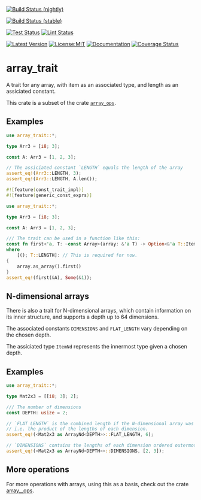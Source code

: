 [![Build Status (nightly)](https://github.com/sigurd4/array_trait/workflows/Build-nightly/badge.svg)](https://github.com/sigurd4/array_trait/actions/workflows/build-nightly.yml)
<!--[![Build Status (nightly, all features)](https://github.com/sigurd4/array_trait/workflows/Build-nightly-all-features/badge.svg)](https://github.com/sigurd4/array_trait/actions/workflows/build-nightly-all-features.yml)-->

[![Build Status (stable)](https://github.com/sigurd4/array_trait/workflows/Build-stable/badge.svg)](https://github.com/sigurd4/array_trait/actions/workflows/build-stable.yml)
<!--[![Build Status (stable, all features)](https://github.com/sigurd4/array_trait/workflows/Build-stable-all-features/badge.svg)](https://github.com/sigurd4/array_trait/actions/workflows/build-stable-all-features.yml)-->

[![Test Status](https://github.com/sigurd4/array_trait/workflows/Test/badge.svg)](https://github.com/sigurd4/array_trait/actions/workflows/test.yml)
[![Lint Status](https://github.com/sigurd4/array_trait/workflows/Lint/badge.svg)](https://github.com/sigurd4/array_trait/actions/workflows/lint.yml)

[![Latest Version](https://img.shields.io/crates/v/array_trait.svg)](https://crates.io/crates/array_trait)
[![License:MIT](https://img.shields.io/badge/License-MIT-yellow.svg)](https://opensource.org/licenses/MIT)
[![Documentation](https://img.shields.io/docsrs/array_trait)](https://docs.rs/array_trait)
[![Coverage Status](https://img.shields.io/codecov/c/github/sigurd4/array_trait)](https://app.codecov.io/github/sigurd4/array_trait)

# array_trait

A trait for any array, with item as an associated type, and length as an assiciated constant.

This crate is a subset of the crate [`array_ops`](https://crates.io/crates/array_ops).

## Examples

```rust
use array_trait::*;

type Arr3 = [i8; 3];

const A: Arr3 = [1, 2, 3];

// The assiciated constant `LENGTH` equals the length of the array
assert_eq!(Arr3::LENGTH, 3);
assert_eq!(Arr3::LENGTH, A.len());
```

```rust
#![feature(const_trait_impl)]
#![feature(generic_const_exprs)]

use array_trait::*;

type Arr3 = [i8; 3];

const A: Arr3 = [1, 2, 3];

/// The trait can be used in a function like this:
const fn first<'a, T: ~const Array>(array: &'a T) -> Option<&'a T::Item>
where
    [(); T::LENGTH]: // This is required for now.
{
    array.as_array().first()
}
assert_eq!(first(&A), Some(&1));
```

## N-dimensional arrays

There is also a trait for N-dimensional arrays, which contain information on its inner structure, and supports a depth up to 64 dimensions.

The associated constants `DIMENSIONS` and `FLAT_LENGTH` vary depending on the chosen depth.

 The assiciated type `ItemNd` represents the innermost type given a chosen depth.

## Examples

```rust
use array_trait::*;

type Mat2x3 = [[i8; 3]; 2];

/// The number of dimensions
const DEPTH: usize = 2;

// `FLAT_LENGTH` is the combined length if the N-dimensional array was flattened,
// i.e. the product of the lengths of each dimension.
assert_eq!(<Mat2x3 as ArrayNd<DEPTH>>::FLAT_LENGTH, 6);

// `DIMENSIONS` contains the lengths of each dimension ordered outermost to innermost.
assert_eq!(<Mat2x3 as ArrayNd<DEPTH>>::DIMENSIONS, [2, 3]);
```

## More operations

For more operations with arrays, using this as a basis, check out the crate [array__ops](https://www.crates.io/crates/array__ops).